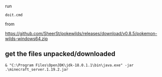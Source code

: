

run

    doit.cmd

from 

<https://github.com/SheerSt/pokewilds/releases/download/v0.8.5/pokemon-wilds-windows64.zip>

## get the files unpacked/downloaded

    & "C:\Program Files\OpenJDK\jdk-18.0.1.1\bin\java.exe" -jar .\minecraft_server.1.19.2.jar